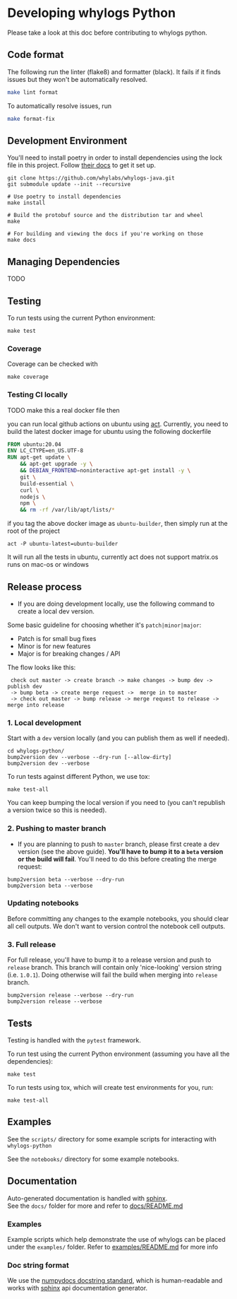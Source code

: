 # Developing whylogs Python

Please take a look at this doc before contributing to whylogs python.

## Code format

The following run the linter (flake8) and formatter (black). It fails if it finds issues but they won't be automatically resolved.

```bash
make lint format
```

To automatically resolve issues, run

```bash
make format-fix
```

## Development Environment

You'll need to install poetry in order to install dependencies using the lock file in this project. Follow [their docs](https://python-poetry.org/docs/) to get it set up.

```
git clone https://github.com/whylabs/whylogs-java.git
git submodule update --init --recursive

# Use poetry to install dependencies
make install

# Build the protobuf source and the distribution tar and wheel
make

# For building and viewing the docs if you're working on those
make docs
```

## Managing Dependencies

TODO


## Testing
To run tests using the current Python environment:

```
make test
```

### Coverage 

Coverage can be checked with 

```
make coverage
```

### Testing CI locally

TODO make this a real docker file then

you can run local github actions on ubuntu using [act](https://github.com/nektos/act). Currently, you need to build the latest docker image for ubuntu using the following dockerfile

```dockerfile
FROM ubuntu:20.04
ENV LC_CTYPE=en_US.UTF-8
RUN apt-get update \
    && apt-get upgrade -y \
    && DEBIAN_FRONTEND=noninteractive apt-get install -y \
    git \
    build-essential \
    curl \
    nodejs \
    npm \
    && rm -rf /var/lib/apt/lists/*
```
if you tag the above docker image as `ubuntu-builder`, then simply run at the root of the project

```
act -P ubuntu-latest=ubuntu-builder
```
It will run all the tests in ubuntu, currently act does not support matrix.os runs on mac-os or windows

## Release process

 * If you are doing development locally, use the following command to create a local dev version. 
 
 Some basic guideline for choosing whether it's `patch|minor|major`:
 * Patch is for small bug fixes
 * Minor is for new features
 * Major is for breaking changes / API
 
The flow looks like this:
```
 check out master -> create branch -> make changes -> bump dev -> publish dev
 -> bump beta -> create merge request ->  merge in to master 
 -> check out master -> bump release -> merge request to release -> merge into release
```

### 1. Local development
Start with a `dev` version locally (and you can publish them as well if needed).

```
cd whylogs-python/
bump2version dev --verbose --dry-run [--allow-dirty]
bump2version dev --verbose
```

To run tests against different Python, we use tox:
```
make test-all
```
You can keep bumping the local version if you need to (you can't republish a version twice so this is needed).

### 2. Pushing to master branch

* If you are planning to push to `master` branch, please first create a dev version (see the above guide). 
**You'll have to bump it to a `beta` version or the build will fail**. You'll need to do this before creating the merge request:
```
bump2version beta --verbose --dry-run
bump2version beta --verbose
```

### Updating notebooks
Before committing any changes to the example notebooks, you should clear all cell outputs.
We don't want to version control the notebook cell outputs.


### 3. Full release

For full release, you'll have to bump it to a release version and push to `release` branch. This branch
will contain only 'nice-looking' version string (i.e. `1.0.1`). Doing otherwise will fail the build when merging into `release` branch.
```
bump2version release --verbose --dry-run
bump2version release --verbose
```

## Tests
Testing is handled with the `pytest` framework.

To run test using the current Python environment (assuming you have all the dependencies):
```
make test
```

To run tests using tox, which will create test environments for you, run:
```
make test-all
```

## Examples
See the `scripts/` directory for some example scripts for interacting with `whylogs-python`

See the `notebooks/` directory for some example notebooks.


## Documentation
Auto-generated documentation is handled with [sphinx](https://www.sphinx-doc.org/en/master/).  
See the `docs/` folder for more and refer to [docs/README.md](docs/README.md)

### Examples

Example scripts which help demonstrate the use of whylogs can be placed under the `examples/` folder.
Refer to [examples/README.md](examples/README.md) for more info


### Doc string format
We use the [numpydocs docstring standard](https://numpydoc.readthedocs.io/en/latest/format.html), which is human-readable
 and works with [sphinx](https://www.sphinx-doc.org/en/master/) api documentation generator.

